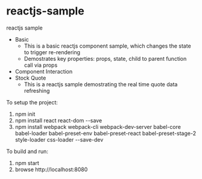 # reactjs-sample

reactjs sample
- Basic
  - This is a basic reactjs component sample, which changes the state to trigger re-rendering
  - Demostrates key properties: props, state, child to parent function call via props
- Component Interaction
- Stock Quote
  - This is a reactjs sample demostrating the real time quote data refreshing

To setup the project:
1. npm init
2. npm install react react-dom --save
3. npm install webpack webpack-cli webpack-dev-server babel-core babel-loader babel-preset-env babel-preset-react babel-preset-stage-2 style-loader css-loader --save-dev

To build and run:
1. npm start
2. browse http://localhost:8080
